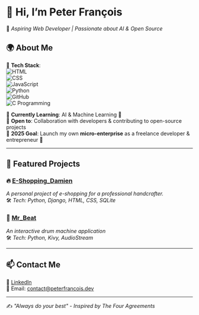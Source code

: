 # 👋 Hi, I’m **Peter François**  
🚀 *Aspiring Web Developer | Passionate about AI & Open Source*  

## 🌍 About Me  
🔹 **Tech Stack**:  
![HTML](https://img.shields.io/badge/-HTML5-E34F26?style=flat&logo=html5&logoColor=white)  
![CSS](https://img.shields.io/badge/-CSS3-1572B6?style=flat&logo=css3)  
![JavaScript](https://img.shields.io/badge/-JavaScript-F7DF1E?style=flat&logo=javascript&logoColor=black)  
![Python](https://img.shields.io/badge/-Python-3776AB?style=flat&logo=python&logoColor=white)  
![GitHub](https://img.shields.io/badge/-GitHub-181717?style=flat&logo=github&logoColor=white)  
![C Programming](https://img.shields.io/badge/-C_Programming-A8B9CC?style=flat&logo=c&logoColor=white)  

🔹 **Currently Learning**: AI & Machine Learning 🤖  
🔹 **Open to**: Collaboration with developers & contributing to open-source projects  
🔹 **2025 Goal**: Launch my own **micro-enterprise** as a freelance developer & entrepreneur 🚀  

---

## 📌 Featured Projects  
### 🔥 [E-Shopping_Damien](https://github.com/Peter-Francois/E-shopping_Damien)  
*A personal project of e-shopping for a professional handcrafter.*  
🛠️ *Tech: Python, Django, HTML, CSS, SQLite*  

### 🎵 [Mr_Beat](https://github.com/Peter-Francois/Mr_Beat)  
*An interactive drum machine application*  
🛠️ *Tech: Python, Kivy, AudioStream*  

---

## 📫 Contact Me  
💼 [LinkedIn](www.linkedin.com/in/peter-francois51/)  
📧 Email: contact@peterfrancois.dev

---

✍️ *"Always do your best" - Inspired by The Four Agreements*  
